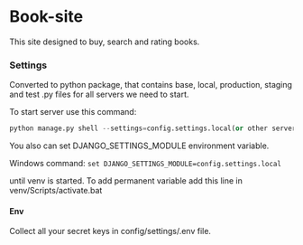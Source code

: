 # Book-site
This site designed to buy, search and rating books.

### Settings
Converted to python package, that contains base, local, production, staging and 
test .py files for all servers we need to start.

To start server use this command:
```python 
python manage.py shell --settings=config.settings.local(or other server we need)
```

You also can set DJANGO_SETTINGS_MODULE environment variable.

Windows command: `set DJANGO_SETTINGS_MODULE=config.settings.local` 

until venv is started. To add permanent variable add this line in venv/Scripts/activate.bat
#### Env
Collect all your secret keys in config/settings/.env file.




